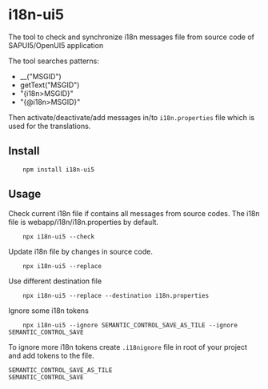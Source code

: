 # i18n-ui5

The tool to check and synchronize i18n messages file from
source code of SAPUI5/OpenUI5 application

The tool searches patterns:

-   \_\_("MSGID")
-   getText("MSGID")
-   "{i18n&gt;MSGID}"
-   "{@i18n&gt;MSGID}"

Then activate/deactivate/add messages in/to `i18n.properties`
file which is used for the translations.

## Install

```
	npm install i18n-ui5
```

## Usage

Check current i18n file if contains all messages from source codes.
The i18n file is webapp/i18n/i18n.properties by default.

```
	npx i18n-ui5 --check
```

Update i18n file by changes in source code.

```
	npx i18n-ui5 --replace
```

Use different destination file

```
	npx i18n-ui5 --replace --destination i18n.properties
```

Ignore some i18n tokens

```
	npx i18n-ui5 --ignore SEMANTIC_CONTROL_SAVE_AS_TILE --ignore SEMANTIC_CONTROL_SAVE
```

To ignore more i18n tokens create `.i18nignore` file in root of your project and add tokens
to the file.

```
SEMANTIC_CONTROL_SAVE_AS_TILE
SEMANTIC_CONTROL_SAVE
```
